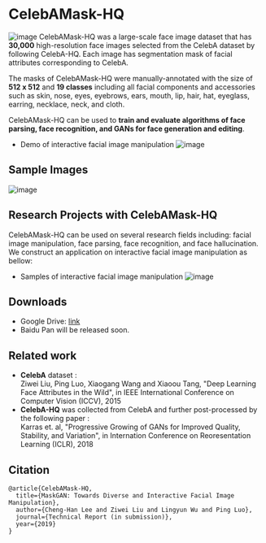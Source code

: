 # CelebAMask-HQ
![image](https://github.com/switchablenorms/CelebAMask-HQ/blob/master/images/front.jpeg)
CelebAMask-HQ was a large-scale face image dataset that has **30,000** high-resolution face images selected from the CelebA dataset by following CelebA-HQ. Each image has segmentation mask of facial attributes corresponding to CelebA.

The masks of CelebAMask-HQ were manually-annotated with the size of **512 x 512** and **19 classes** including all facial components and accessories such as skin, nose, eyes, eyebrows, ears, mouth, lip, hair, hat, eyeglass, earring, necklace, neck, and cloth. 

CelebAMask-HQ can be used to **train and evaluate algorithms of face parsing, face recognition, and GANs for face generation and editing**.

* Demo of interactive facial image manipulation
![image](https://github.com/switchablenorms/CelebAMask-HQ/blob/master/images/demo.gif)

## Sample Images
![image](https://github.com/switchablenorms/CelebAMask-HQ/blob/master/images/sample.png)

## Research Projects with CelebAMask-HQ
CelebAMask-HQ can be used on several research fields including: facial image manipulation, face parsing, face recognition, and face hallucination. We construct an application on interactive facial image manipulation as bellow:

* Samples of interactive facial image manipulation
![image](https://github.com/switchablenorms/CelebAMask-HQ/blob/master/images/sample_interactive.png)

## Downloads
* Google Drive: [link](https://drive.google.com/file/d/1Zr1cqfBSr66bPvESD9PdkI-jslG4vBty/view?usp=sharing)
* Baidu Pan will be released soon.

## Related work
* **CelebA** dataset :<br/>
Ziwei Liu, Ping Luo, Xiaogang Wang and Xiaoou Tang, "Deep Learning Face Attributes in the Wild", in IEEE International Conference on Computer Vision (ICCV), 2015 
* **CelebA-HQ** was collected from CelebA and further post-processed by the following paper :<br/>
Karras et. al, "Progressive Growing of GANs for Improved Quality, Stability, and Variation", in Internation Conference on Reoresentation Learning (ICLR), 2018
## Citation
```
@article{CelebAMask-HQ,
  title={MaskGAN: Towards Diverse and Interactive Facial Image Manipulation},
  author={Cheng-Han Lee and Ziwei Liu and Lingyun Wu and Ping Luo},
  journal={Technical Report (in submission)},
  year={2019}
}
```

